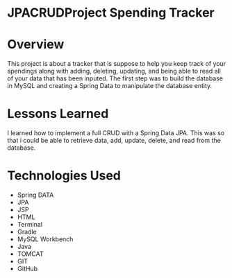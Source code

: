 # JPACRUDProject Spending Tracker

# Overview
This project is about a tracker that is suppose to help you keep track of your spendings along with adding, deleting, updating, and being able to read all of your data that has been inputed. The first step was to build the database in MySQL and creating a Spring Data to manipulate the database entity.

# Lessons Learned
I learned how to implement a full CRUD with a Spring Data JPA. This was so that i could be able to retrieve data, add, update, delete, and read from the database.



# Technologies Used
* Spring DATA
* JPA
* JSP
* HTML
* Terminal
* Gradle
* MySQL Workbench
* Java
* TOMCAT
* GIT
* GitHub
